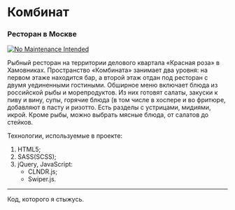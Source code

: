 # Комбинат 
### Ресторан в Москве

[![No Maintenance Intended](http://unmaintained.tech/badge.svg)](http://unmaintained.tech/)

Рыбный ресторан на территории делового квартала «Красная роза» в Хамовниках. Пространство «Комбината» занимает два уровня: на первом этаже находится бар, а второй этаж отдан под ресторан с двумя уединенными гостиными. Обширное меню включает блюда из российской рыбы и морепродуктов. Из них готовят салаты, закуски к пиву и вину, супы, горячие блюда (в том числе в хоспере и во фритюре, добавляют в пасту и ризотто. Есть разделы с устрицами, мидиями, икрой. Кроме рыбы, можно выбрать мясные блюда, от салатов до стейков.

Технологии, используемые в проекте:
1. HTML5;
2. SASS(SCSS);
3. jQuery, JavaScript:
    - CLNDR.js;
    - Swiper.js.
    
<hr>

Код, которого я стыжусь.
